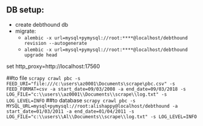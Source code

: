 ## DB setup:
- create debthound db
- migrate:
    - ```alembic -x url=mysql+pymysql://root:****@localhost/debthound revision --autogenerate```
    - ```alembic -x url=mysql+pymysql://root:****@localhost/debthound upgrade head```


set http_proxy=http://localhost:17560

##to file
```scrapy crawl pbc -s FEED_URI="file:///c:\users\az0001\Documents\scrape\pbc.csv" -s FEED_FORMAT=csv -a start_date=09/03/2008 -a end_date=09/03/2018 -s LOG_FILE="c:\\users\\az0001\\Documents\\scrape\\log.txt" -s LOG_LEVEL=INFO```
##to database
```scrapy crawl pbc -s MYSQL_URL=mysql+pymysql://root:alishappy@localhost/debthound -a start_date=01/03/2011 -a end_date=01/04/2011 -s LOG_FILE="c:\\users\\Al\\Documents\\scrape\\log.txt" -s LOG_LEVEL=INFO```